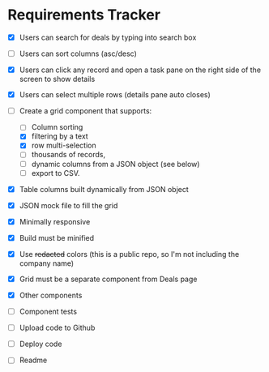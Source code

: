 # Requirements Tracker

- [x] Users can search for deals by typing into search box
- [ ] Users can sort columns (asc/desc)
- [x] Users can click any record and open a task pane on the right side of the screen to show details
- [x] Users can select multiple rows (details pane auto closes)
- [ ] Create a grid component that supports:
  - [ ] Column sorting
  - [x] filtering by a text
  - [x] row multi-selection
  - [ ] thousands of records,
  - [ ] dynamic columns from a JSON object (see below)
  - [ ] export to CSV.
- [x] Table columns built dynamically from JSON object
- [x] JSON mock file to fill the grid
- [x] Minimally responsive

- [x] Build must be minified
- [x] Use ~~redacted~~ colors (this is a public repo, so I'm not including the company name)
- [x] Grid must be a separate component from Deals page
- [x] Other components
- [ ] Component tests
- [ ] Upload code to Github
- [ ] Deploy code
- [ ] Readme
